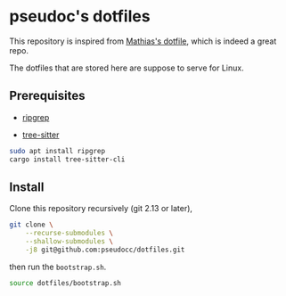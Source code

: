 # pseudoc's dotfiles

This repository is inspired from
[Mathias's dotfile](https://github.com/mathiasbynens/dotfiles),
which is indeed a great repo.

The dotfiles that are stored here are suppose to serve for Linux.

## Prerequisites

- [ripgrep](https://github.com/BurntSushi/ripgrep)

- [tree-sitter](https://github.com/tree-sitter/tree-sitter)

```bash
sudo apt install ripgrep
cargo install tree-sitter-cli
```

## Install

Clone this repository recursively (git 2.13 or later),
```bash
git clone \
    --recurse-submodules \
    --shallow-submodules \
    -j8 git@github.com:pseudocc/dotfiles.git
```

then run the `bootstrap.sh`.
```bash
source dotfiles/bootstrap.sh
```
